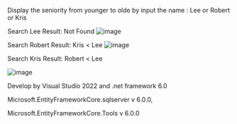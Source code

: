 Display the seniority from younger to olde by input the name : Lee or Robert or Kris


Search Lee
Result: Not Found
 ![image](https://github.com/naruethan/search_family_DESC/assets/38663837/92852f01-78ad-4691-96b2-414eab52c1e0)


Search Robert
Result: Kris < Lee
 ![image](https://github.com/naruethan/search_family_DESC/assets/38663837/ae1a7097-da46-4c2d-9888-317ea5eee046)


Search Kris
Result: Robert < Lee
 
![image](https://github.com/naruethan/search_family_DESC/assets/38663837/4ae672b7-5f6c-4c70-826b-bb0ab223ce6a)


Develop by Visual Studio 2022 and .net framework 6.0

Microsoft.EntityFrameworkCore.sqlserver  v 6.0.0,

Microsoft.EntityFrameworkCore.Tools v 6.0.0
